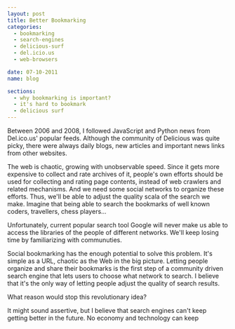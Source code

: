 ```yaml
---
layout: post
title: Better Bookmarking
categories:
  - bookmarking
  - search-engines
  - delicious-surf
  - del.icio.us
  - web-browsers

date: 07-10-2011
name: blog

sections:
  - why bookmarking is important?
  - it's hard to bookmark
  - delicious surf
---
```

Between 2006 and 2008, I followed JavaScript and Python news from Del.ico.us' popular feeds.
Although the community of Delicious was quite picky, there were always daily blogs,
new articles and important news links from other websites. 

The web is chaotic, growing with unobservable speed. Since it gets more expensive to collect and
rate archives of it, people's own efforts should be used for collecting and rating page contents,
instead of web crawlers and related mechanisms. And we need some social networks to organize these
efforts. Thus, we'll be able to adjust the quality scala of the search we make. Imagine that being
able to search the bookmarks of well known coders, travellers, chess players... 

Unfortunately, current popular search tool Google will never make us able to access the libraries of
the people of different networks. We'll keep losing time by familiarizing with communuties.

Social bookmarking has the enough potential to solve this problem. It's simple as a URL, chaotic
as the Web in the big picture. Letting people organize and share their bookmarks is the first step
of a community driven search engine that lets users to choose what network to search. I believe that
it's the only way of letting people adjust the quality of search results.

What reason would stop this revolutionary idea? 


It might sound assertive, but I believe that search engines can't keep getting better in the future.
No economy and technology can keep 

